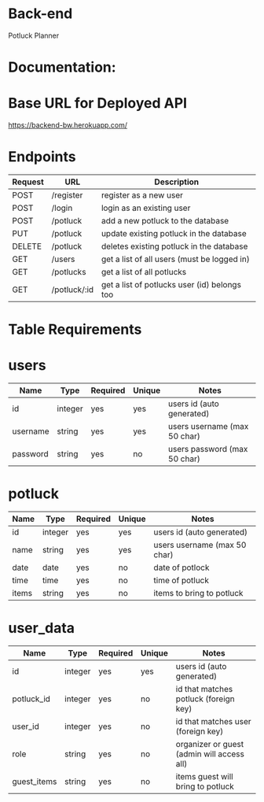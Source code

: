 # Back-end
Potluck Planner
# Documentation:
# Base URL for Deployed API
https://backend-bw.herokuapp.com/
# Endpoints
| Request | URL | Description |
| ------- | --- | ----------- |
| POST | /register | register as a new user |
| POST | /login | login as an existing user |
| POST | /potluck | add a new potluck to the database |
| PUT | /potluck | update existing potluck in the database |
| DELETE | /potluck | deletes existing potluck in the database |
| GET | /users | get a list of all users (must be logged in) |
| GET | /potlucks | get a list of all potlucks |
| GET | /potluck/:id | get a list of potlucks user (id) belongs too |
# Table Requirements
# users
| Name | Type | Required | Unique | Notes |
| ---- | ---- | -------- | ------ | ----- |
| id | integer | yes | yes | users id (auto generated) |
| username | string | yes | yes | users username (max 50 char) |
| password | string | yes | no | users password (max 50 char) |
# potluck
| Name | Type | Required | Unique | Notes |
| ---- | ---- | -------- | ------ | ----- |
| id | integer | yes | yes | users id (auto generated) |
| name | string | yes | yes | users username (max 50 char) |
| date | date | yes | no | date of potlock |
| time | time | yes | no | time of potluck |
| items | string | yes | no | items to bring to potluck |
# user_data
| Name | Type | Required | Unique | Notes |
| ---- | ---- | -------- | ------ | ----- |
| id | integer | yes | yes | users id (auto generated) |
| potluck_id | integer | yes | no | id that matches potluck (foreign key) |
| user_id | integer | yes | no | id that matches user (foreign key) |
| role | string | yes | no | organizer or guest (admin will access all) |
| guest_items | string | yes | no | items guest will bring to potluck |